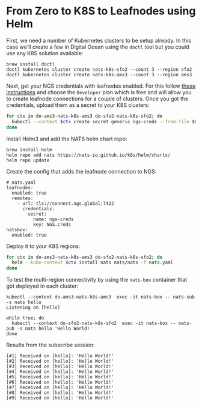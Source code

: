 # From Zero to K8S to Leafnodes using Helm

First, we need a number of Kubernetes clusters to be setup already. In this case we'll create a few in Digital Ocean using the `doctl` tool but you could use any K8S solution available:

```text
brew install doctl
doctl kubernetes cluster create nats-k8s-sfo2 --count 3 --region sfo2
doctl kubernetes cluster create nats-k8s-ams3 --count 3 --region ams3
```

Next, get your NGS credentials with leafnodes enabled. For this follow [these instructions](https://synadia.com/ngs/signup) and choose the `Developer` plan which is free and will allow you to create leafnode connections for a couple of clusters. Once you got the credentials, upload them as a secret to your K8S clusters:

```bash
for ctx in do-ams3-nats-k8s-ams3 do-sfo2-nats-k8s-sfo2; do
  kubectl --context $ctx create secret generic ngs-creds --from-file $HOME/.nkeys/creds/synadia/NGS/NGS.creds
done
```

Install Helm3 and add the NATS helm chart repo:

```text
brew install helm
helm repo add nats https://nats-io.github.io/k8s/helm/charts/
helm repo update
```

Create the config that adds the leafnode connection to NGS:

```text
# nats.yaml
leafnodes:
  enabled: true
  remotes:
    - url: tls://connect.ngs.global:7422
      credentials:
        secret:
          name: ngs-creds
          key: NGS.creds
natsbox:
  enabled: true
```

Deploy it to your K8S regions:

```bash
for ctx in do-ams3-nats-k8s-ams3 do-sfo2-nats-k8s-sfo2; do
  helm --kube-context $ctx install nats nats/nats -f nats.yaml
done
```

To test the multi-region connectivity by using the `nats-box` container that got deployed in each cluster:

```text
kubectl --context do-ams3-nats-k8s-ams3  exec -it nats-box -- nats-sub -s nats hello
Listening on [hello]

while true; do
  kubectl --context do-sfo2-nats-k8s-sfo2  exec -it nats-box -- nats-pub -s nats hello 'Hello World!'
done
```

Results from the subscribe session:

```text
[#1] Received on [hello]: 'Hello World!'
[#2] Received on [hello]: 'Hello World!'
[#3] Received on [hello]: 'Hello World!'
[#4] Received on [hello]: 'Hello World!'
[#5] Received on [hello]: 'Hello World!'
[#6] Received on [hello]: 'Hello World!'
[#7] Received on [hello]: 'Hello World!'
[#8] Received on [hello]: 'Hello World!'
[#9] Received on [hello]: 'Hello World!'
```

